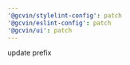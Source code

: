 ```yaml
---
'@gcvin/stylelint-config': patch
'@gcvin/eslint-config': patch
'@gcvin/ui': patch
---
```


update prefix
